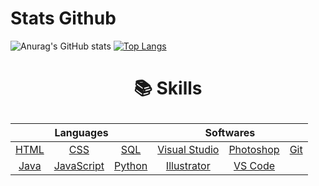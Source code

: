 # Stats Github

![Anurag's GitHub stats](https://github-readme-stats.vercel.app/api?username=PhilDaiguille&show_icons=true&theme=github_dark) [![Top Langs](https://github-readme-stats.vercel.app/api/top-langs/?username=PhilDaiguille)](https://github.com/anuraghazra/github-readme-stats)

# <p align="center"><span>📚 Skills</span></p>

<table align="center">
	<thead>
		<tr>
			<th colspan="3"><b>Languages</b></th>
			<th colspan="3"><b>Softwares</b></th>
		</tr>
	</thead>
	<tbody>
		<tr>
            <td align="center"><a href="https://en.wikipedia.org/wiki/HTML">HTML</a></td>
            <td align="center"><a href="https://en.wikipedia.org/wiki/CSS">CSS</a></td>
            <td align="center"><a href="https://en.wikipedia.org/wiki/SQL">SQL</a></td>
			<td align="center"><a href="https://visualstudio.microsoft.com/">Visual Studio</a></td>
            <td align="center"><a href="https://www.adobe.com/products/photoshop.html">Photoshop</a></td>
            <td align="center"><a href="https://en.wikipedia.org/wiki/Git">Git</a></td>
		</tr>
		<tr>
			<td align="center"><a href="https://en.wikipedia.org/wiki/Java_(programming_language)">Java</a></td>
            <td align="center"><a href="https://en.wikipedia.org/wiki/JavaScript">JavaScript</a></td>
            <td align="center"><a href="https://en.wikipedia.org/wiki/Python_(programming_language)">Python</a></td>
            <td align="center"><a href="https://www.adobe.com/products/illustrator.html">Illustrator</a></td>
            <td align="center"><a href="https://code.visualstudio.com/">VS Code</a></td>
		</tr>
	</tbody>
</table>

<br>
